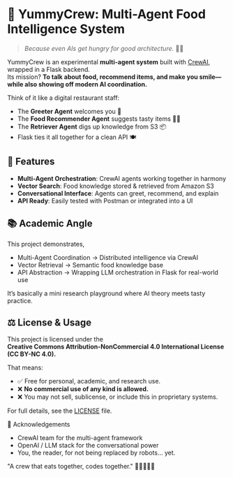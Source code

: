 # 🍔 YummyCrew: Multi-Agent Food Intelligence System

> _Because even AIs get hungry for good architecture._ 🤖🍕


YummyCrew is an experimental **multi-agent system** built with [CrewAI](https://github.com/joaomdmoura/crewAI), wrapped in a Flask backend.  
Its mission? **To talk about food, recommend items, and make you smile—while also showing off modern AI coordination.**  

Think of it like a digital restaurant staff:  
- The **Greeter Agent** welcomes you 👋  
- The **Food Recommender Agent** suggests tasty items 🥗🍕  
- The **Retriever Agent** digs up knowledge from S3 📦  
- Flask ties it all together for a clean API 🍽️  



## 🎯 Features  
- **Multi-Agent Orchestration**: CrewAI agents working together in harmony  
- **Vector Search**: Food knowledge stored & retrieved from Amazon S3  
- **Conversational Interface**: Agents can greet, recommend, and explain  
- **API Ready**: Easily tested with Postman or integrated into a UI  


## 📚 Academic Angle

This project demonstrates,

- Multi-Agent Coordination → Distributed intelligence via CrewAI
- Vector Retrieval → Semantic food knowledge base
- API Abstraction → Wrapping LLM orchestration in Flask for real-world use

It’s basically a mini research playground where AI theory meets tasty practice.


## ⚖️ License & Usage

This project is licensed under the  
**Creative Commons Attribution-NonCommercial 4.0 International License (CC BY-NC 4.0).**

That means:  
- ✅ Free for personal, academic, and research use.  
- ❌ **No commercial use of any kind is allowed.**  
- ❌ You may not sell, sublicense, or include this in proprietary systems.  

For full details, see the [LICENSE](LICENSE) file.


🥳 Acknowledgements

- CrewAI team for the multi-agent framework
- OpenAI / LLM stack for the conversational power
- You, the reader, for not being replaced by robots… yet.

"A crew that eats together, codes together." 🍜👩‍💻👨‍💻
